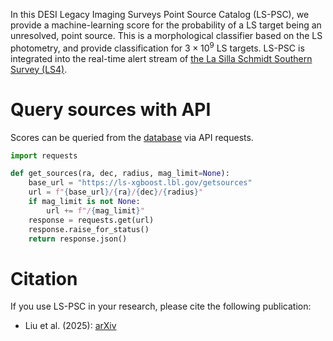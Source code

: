 In this DESI Legacy Imaging Surveys Point Source Catalog (LS-PSC), we provide a machine-learning score for the probability of a LS target being an unresolved, point source. This is a morphological classifier based on the LS photometry, and provide classification for $3\times10^9$ LS targets. LS-PSC is integrated into the real-time alert stream of [the La Silla Schmidt Southern Survey (LS4)](https://sites.northwestern.edu/ls4/).

# Query sources with API
Scores can be queried from the [database](https://ls-xgboost.lbl.gov) via API requests.

```python
import requests

def get_sources(ra, dec, radius, mag_limit=None):
    base_url = "https://ls-xgboost.lbl.gov/getsources"
    url = f"{base_url}/{ra}/{dec}/{radius}"
    if mag_limit is not None:
        url += f"/{mag_limit}"
    response = requests.get(url)
    response.raise_for_status()
    return response.json()
```

# Citation
If you use LS-PSC in your research, please cite the following publication:
- Liu et al. (2025): [arXiv](https://arxiv.org/abs/2505.17174)
